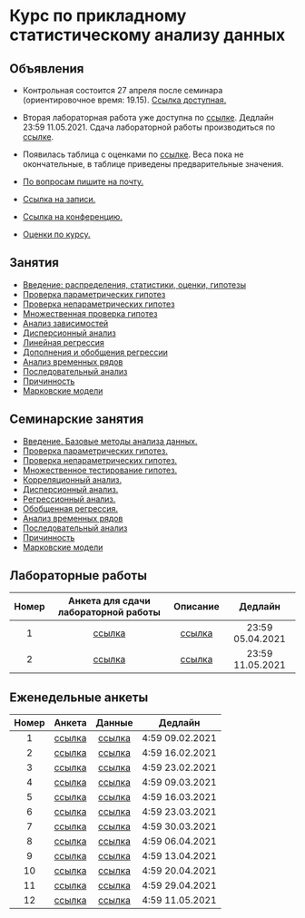 # Курс по прикладному статистическому анализу данных



## Объявления

* Контрольная состоится 27 апреля после семинара (ориентировочное время: 19.15). [Ссылка доступная.](https://forms.gle/ruUuCBhNUrExgMee9)

* Вторая лабораторная работа уже доступна по [ссылке](labs/lab2). Дедлайн 23:59 11.05.2021. Сдача лабораторной работы производиться по [ссылке](https://forms.gle/c8kfrQY5DXWcgsFw7). 
* Появилась таблица с оценками по [ссылке](https://docs.google.com/spreadsheets/d/1oKTGL15X1BGjQp2dIMvYn087HjI0ylyeo0HcF_MHgGE/edit?usp=sharing). Веса пока не окончательные, в таблице приведены предварительные значения.

* [По вопросам пишите на почту.](mailto:psad@phystech.edu)
* [Ссылка на записи.](https://youtube.com/playlist?list=PLk4h7dmY2eYEdKleN2_pwDBFwW0oX-pDl)
* [Ссылка на конференцию.](https://meet.google.com/gft-ixoc-ygr)
* [Оценки по курсу.](https://docs.google.com/spreadsheets/d/1oKTGL15X1BGjQp2dIMvYn087HjI0ylyeo0HcF_MHgGE/edit?usp=sharing)

## Занятия
* [Введение: распределения, статистики, оценки, гипотезы](slides/lecture_1_intro.pdf)
* [Проверка параметрических гипотез](slides/lecture_2_ht.pdf)
* [Проверка непараметрических гипотез](slides/lecture_3_nonparam.pdf)
* [Множественная проверка гипотез](slides/lecture_4_mht.pdf)
* [Анализ зависимостей](slides/lecture_5_corr.pdf)
* [Дисперсионный анализ](slides/lecture_6_anova.pdf)
* [Линейная регрессия](slides/l_7_linreg.pdf)
* [Дополнения и обобщения регрессии](slides/l_8_otherreg.pdf)
* [Анализ временных рядов](slides/lecture_9_ts.pdf)
* [Последовательный анализ](slides/l_10_seq.pdf)
* [Причинность](slides/l_11_caus.pdf)
* [Марковские модели](slides/l_12_hmm.pdf)

## Семинарские занятия
* [Введение. Базовые методы анализа данных.](seminars/sem1/main.ipynb)
* [Проверка параметрических гипотез.](seminars/sem2/main.ipynb)
* [Проверка непараметрических гипотез.](seminars/sem3/main.ipynb)
* [Множественное тестирование гипотез.](seminars/sem4/main.ipynb)
* [Корреляционный анализ.](seminars/sem5/main.ipynb)
* [Дисперсионный анализ.](seminars/sem6/main.ipynb)
* [Регрессионный анализ.](seminars/sem7/main.ipynb)
* [Обобщенная регрессия.](seminars/sem8/main.ipynb)
* [Анализ временных рядов](seminars/sem9/main.ipynb)
* [Последовательный анализ](seminars/sem10/main.ipynb)
* [Причинность](seminars/sem11/main.ipynb)
* [Марковские модели](seminars/sem12/main.ipynb)

## Лабораторные работы
| Номер | Анкета для сдачи лабораторной работы             | Описание                   | Дедлайн            |
| :---: | :----------------------------------------------: | :------------------------: | :----------------: |
| 1     | [ссылка](https://forms.gle/UvT3pi8am6Hvuqw88)    | [ссылка](labs/lab1)        | 23:59 05.04.2021   |
| 2     | [ссылка](https://forms.gle/c8kfrQY5DXWcgsFw7)    | [ссылка](labs/lab2)        | 23:59 11.05.2021   |

## Еженедельные анкеты
| Номер   | Анкета                                           | Данные                     | Дедлайн            |
| :-----: | :----------------------------------------------: | :------------------------: | :----------------: |
| 1       | [ссылка](https://forms.gle/snfWxa7bFay5rXWUA)    | [ссылка](hometask/sem1)    | 4:59 09.02.2021    |
| 2       | [ссылка](https://forms.gle/sHNH4mWwPdwe5stc7)    | [ссылка](hometask/sem2)    | 4:59 16.02.2021    |
| 3       | [ссылка](https://forms.gle/b4srHgojBfvpXPxTA)    | [ссылка](hometask/sem3)    | 4:59 23.02.2021    |
| 4       | [ссылка](https://forms.gle/xMFaykz9wW55MM248)    | [ссылка](hometask/sem4)    | 4:59 09.03.2021    |
| 5       | [ссылка](https://forms.gle/7XMT8gnJemK9vPM86)    | [ссылка](hometask/sem5)    | 4:59 16.03.2021    |
| 6       | [ссылка](https://forms.gle/VdDiqB3HAjjiwJNG7)    | [ссылка](hometask/sem6)    | 4:59 23.03.2021    |
| 7       | [ссылка](https://forms.gle/eYkxQucNrdPhjPLT7)    | [ссылка](hometask/sem7)    | 4:59 30.03.2021    |
| 8       | [ссылка](https://forms.gle/zP8bcyfVCifJCZYi8)    | [ссылка](hometask/sem8)    | 4:59 06.04.2021    |
| 9       | [ссылка](https://forms.gle/Rtv7wZdZ9dAekT6fA)    | [ссылка](hometask/sem9)    | 4:59 13.04.2021    |
| 10      | [ссылка](https://forms.gle/2eZqWXRmGTUS7i6J8)    | [ссылка](hometask/sem10)   | 4:59 20.04.2021    |
| 11      | [ссылка](https://forms.gle/2EitGH91u1pkfpxg9)    | [ссылка](hometask/sem11)   | 4:59 29.04.2021    |
| 12      | [ссылка](https://forms.gle/r3YhDTH2z6isgtvp7)    | [ссылка](hometask/sem12)   | 4:59 11.05.2021    |

